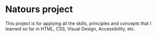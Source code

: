 # Natours project
This project is for applying all the skills, principles and concepts that I learned so far in HTML, CSS, Visual Design, Accessibility, etc.
